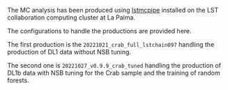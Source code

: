 The MC analysis has been produced using [lstmcpipe](https://github.com/cta-observatory/lstmcpipe) installed on the LST collaboration computing cluster at La Palma.

The configurations to handle the productions are provided here.

The first production is the `20221021_crab_full_lstchain097` handling the production of DL1 data without NSB tuning.    

The second one is `20221027_v0.9.9_crab_tuned` handling the production of DL1b data with NSB tuning for the Crab sample and the training of random forests.


